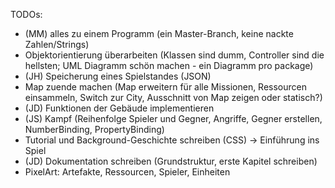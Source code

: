 TODOs:
- (MM) alles zu einem Programm (ein Master-Branch, keine nackte Zahlen/Strings)
- Objektorientierung überarbeiten (Klassen sind dumm, Controller sind die hellsten; UML Diagramm schön machen - ein Diagramm pro package)
- (JH) Speicherung eines Spielstandes (JSON)
- Map zuende machen (Map erweitern für alle Missionen, Ressourcen einsammeln, Switch zur City, Ausschnitt von Map zeigen oder statisch?)
- (JD) Funktionen der Gebäude implementieren
- (JS) Kampf (Reihenfolge Spieler und Gegner, Angriffe, Gegner erstellen, NumberBinding, PropertyBinding)
- Tutorial und Background-Geschichte schreiben (CSS) -> Einführung ins Spiel
- (JD) Dokumentation schreiben (Grundstruktur, erste Kapitel schreiben)
- PixelArt: Artefakte, Ressourcen, Spieler, Einheiten
